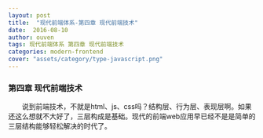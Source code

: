 ```yaml
---
layout: post
title:  "现代前端体系-第四章 现代前端技术"
date:  2016-08-10
author: ouven
tags: 现代前端体系 第四章 现代前端技术
categories: modern-frontend
cover: "assets/category/type-javascript.png"
---
```


### 第四章 现代前端技术

&emsp;&emsp;说到前端技术，不就是html、js、css吗？结构层、行为层、表现层啊。如果还这么想就不大好了，三层构成是基础。现代的前端web应用早已经不是是简单的三层结构能够轻松解决的时代了。
